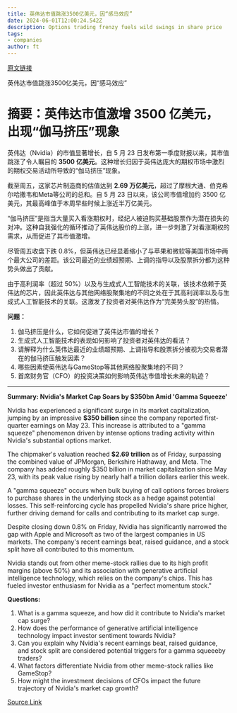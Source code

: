 ```yaml
---
title: 英伟达市值跳涨3500亿美元，因“感马效应”
date: 2024-06-01T12:00:24.542Z
description: Options trading frenzy fuels wild swings in share price
tags: 
- companies
author: ft
---
```


[原文链接](https://ft.com/content/a5f511ba-70bb-42c4-a355-13c0367fca90)

英伟达市值跳涨3500亿美元，因“感马效应”

# 摘要：英伟达市值激增 3500 亿美元，出现“伽马挤压”现象

英伟达（Nvidia）的市值显著增长，自 5 月 23 日发布第一季度财报以来，其市值跳涨了令人瞩目的 **3500 亿美元**。这种增长归因于英伟达庞大的期权市场中激烈的期权交易活动所导致的“伽马挤压”现象。

截至周五，这家芯片制造商的估值达到 **2.69 万亿美元**，超过了摩根大通、伯克希尔哈撒韦和Meta等公司的总和。自 5 月 23 日以来，该公司市值增加约 3500 亿美元，其最高峰值于本周早些时候上涨近半万亿美元。

“伽马挤压”是指当大量买入看涨期权时，经纪人被迫购买基础股票作为潜在损失的对冲。这种自我强化的循环推动了英伟达股价的上涨，进一步刺激了对看涨期权的需求，从而促进了其市值激增。

尽管周五收盘下跌 0.8%，但英伟达已经显着缩小了与苹果和微软等美国市场中两个最大公司的差距。该公司最近的业绩超预期、上调的指导以及股票拆分都为这种势头做出了贡献。

由于高利润率（超过 50%）以及与生成式人工智能技术的关联，该技术依赖于英伟达的芯片，因此英伟达与其他网络股聚集地的不同之处在于其高利润率以及与生成式人工智能技术的关联。这激发了投资者对英伟达作为“完美势头股”的热情。

**问题：**

1. 伽马挤压是什么，它如何促进了英伟达市值的增长？
2. 生成式人工智能技术的表现如何影响了投资者对英伟达的看法？
3. 请解释为什么英伟达最近的业绩超预期、上调指导和股票拆分被视为交易者潜在的伽马挤压触发因素？
4. 哪些因素使英伟达与GameStop等其他网络股聚集地的不同？
5. 首席财务官（CFO）的投资决策如何影响英伟达市值增长未来的轨迹？

---

**Summary: Nvidia's Market Cap Soars by $350bn Amid 'Gamma Squeeze'**

Nvidia has experienced a significant surge in its market capitalization, jumping by an impressive **$350 billion** since the company reported first-quarter earnings on May 23. This increase is attributed to a "gamma squeeze" phenomenon driven by intense options trading activity within Nvidia's substantial options market.

The chipmaker's valuation reached **$2.69 trillion** as of Friday, surpassing the combined value of JPMorgan, Berkshire Hathaway, and Meta. The company has added roughly $350 billion in market capitalization since May 23, with its peak value rising by nearly half a trillion dollars earlier this week.

A "gamma squeeze" occurs when bulk buying of call options forces brokers to purchase shares in the underlying stock as a hedge against potential losses. This self-reinforcing cycle has propelled Nvidia's share price higher, further driving demand for calls and contributing to its market cap surge.

Despite closing down 0.8% on Friday, Nvidia has significantly narrowed the gap with Apple and Microsoft as two of the largest companies in US markets. The company's recent earnings beat, raised guidance, and a stock split have all contributed to this momentum.

Nvidia stands out from other meme-stock rallies due to its high profit margins (above 50%) and its association with generative artificial intelligence technology, which relies on the company's chips. This has fueled investor enthusiasm for Nvidia as a "perfect momentum stock."

**Questions:**

1. What is a gamma squeeze, and how did it contribute to Nvidia's market cap surge?
2. How does the performance of generative artificial intelligence technology impact investor sentiment towards Nvidia?
3. Can you explain why Nvidia's recent earnings beat, raised guidance, and stock split are considered potential triggers for a gamma squeeeby traders?
4. What factors differentiate Nvidia from other meme-stock rallies like GameStop?
5. How might the investment decisions of CFOs impact the future trajectory of Nvidia's market cap growth?

[Source Link](https://ft.com/content/a5f511ba-70bb-42c4-a355-13c0367fca90)

